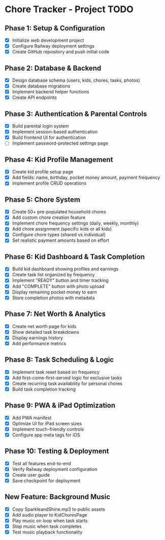 # Chore Tracker - Project TODO

## Phase 1: Setup & Configuration
- [x] Initialize web development project
- [x] Configure Railway deployment settings
- [x] Create GitHub repository and push initial code

## Phase 2: Database & Backend
- [x] Design database schema (users, kids, chores, tasks, photos)
- [x] Create database migrations
- [x] Implement backend helper functions
- [x] Create API endpoints

## Phase 3: Authentication & Parental Controls
- [x] Build parental login system
- [x] Implement session-based authentication
- [x] Build frontend UI for authentication
- [ ] Implement password-protected settings page

## Phase 4: Kid Profile Management
- [x] Create kid profile setup page
- [x] Add fields: name, birthday, pocket money amount, payment frequency
- [x] Implement profile CRUD operations

## Phase 5: Chore System
- [x] Create 50+ pre-populated household chores
- [x] Add custom chore creation feature
- [x] Implement chore frequency settings (daily, weekly, monthly)
- [x] Add chore assignment (specific kids or all kids)
- [x] Configure chore types (shared vs individual)
- [x] Set realistic payment amounts based on effort

## Phase 6: Kid Dashboard & Task Completion
- [x] Build kid dashboard showing profiles and earnings
- [x] Create task list organized by frequency
- [x] Implement "READY" button and timer tracking
- [x] Add "COMPLETE" button with photo upload
- [x] Display remaining pocket money to earn
- [x] Store completion photos with metadata

## Phase 7: Net Worth & Analytics
- [x] Create net worth page for kids
- [x] Show detailed task breakdowns
- [x] Display earnings history
- [x] Add performance metrics

## Phase 8: Task Scheduling & Logic
- [x] Implement task reset based on frequency
- [x] Add first-come-first-served logic for exclusive tasks
- [x] Create recurring task availability for personal chores
- [x] Build task completion tracking

## Phase 9: PWA & iPad Optimization
- [x] Add PWA manifest
- [x] Optimize UI for iPad screen sizes
- [x] Implement touch-friendly controls
- [x] Configure app meta tags for iOS

## Phase 10: Testing & Deployment
- [x] Test all features end-to-end
- [x] Verify Railway deployment configuration
- [x] Create user guide
- [x] Save checkpoint for deployment

## New Feature: Background Music
- [x] Copy SparkleandShine.mp3 to public assets
- [x] Add audio player to KidChoresPage
- [x] Play music on loop when task starts
- [x] Stop music when task completes
- [x] Test music playback functionality

